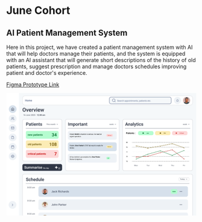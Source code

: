 # June Cohort

## AI Patient Management System

Here in this project, we have created a patient management system with AI that will help doctors manage their patients, and the system is equipped with an AI assistant that will generate short descriptions of the history of old patients, suggest prescription and manage doctors schedules improving patient and doctor's experience.

[Figma Prototype Link](https://www.figma.com/proto/kMfIRNFg71ePET2zgMi584/June-Cohort?page-id=7%3A246&node-id=27-128&viewport=10%2C136%2C0.43&t=QJs0xCM7yjdsz0xb-1&scaling=scale-down&content-scaling=fixed)

![Image](backend/data/images/Dashboard%20-%20MacBook%20Pro%2016_%20-%204.png)
